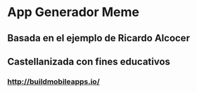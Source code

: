 # App Generador Meme
## Basada en el ejemplo de Ricardo Alcocer
## Castellanizada con fines educativos
### <http://buildmobileapps.io/>